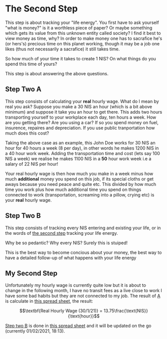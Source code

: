 # The Second Step

This step is about tracking your "life energy". You first have to ask yourself "what is money?" is it a worthless piece of paper? Or maybe something which gets its value from this unknown entity called society? I find it best to view money as time, why? In order to make money one has to sacrafice he's (or hers's) precious time on this planet working, though it may be a job one likes (thus not necessarily a sacrafice) it still takes time.

So how much of your time it takes to create 1 NIS? On what things do you spend this time of yours?

This step is about answering the above questions.

## Step Two A

This step consists of calculating your **real** hourly wage. What do I mean by real you ask? Suppose you make a 30 NIS an hour (which is a bit above minimum) and suppose it take you an hour to get there. This adds two hours transporting yourself to your workplace each day, ten hours a week. How are you getting there? Are you using a car? If so you spend money on fuel, insurence, repaires and depreciation. If you use public tranportation how much does this cost?

Taking the above case as an example, this John Doe works for 30 NIS an hour for 40 hours a week (8 per day), in other words he makes 1200 NIS in a 40 hour work week. Adding the transportation time and cost (lets say 100 NIS a week) we realise he makes 1100 NIS in a **50** hour work week i.e a salary of 22 NIS per hour!

Your real hourly wage is then how much you make in a week minus how much **additional** money you spend on this job, if its special cloths or get aways because you need peace and quite etc. This divided by how much time you work plus how much additional time you spend on things connected to work (transportation, screaming into a pillow, crying etc) is your **real** hourly wage. 

## Step Two B 

This step consists of tracking every NIS entering and existing your life, or in the words of [the second step](#the-second-step) tracking your life energy. 

Why be so pedantic? Why every NIS? Surely this is stuiped!

This is the best way to become concious about your money, the best way to have a detailed follow-up of what happens with your life energy

## My Second Step

Unfortunately my hourly wage is currently quite low but it is about to change in the following month, I have no transit fees as a live close to work I have some bad habits but they are not connected to my job. The result of [A](#step-two-a) is calculate in [this spread sheet](Step2A.csv), the result:

$$\textbf{Real Hourly Wage (30/1/21)} = 13.75\frac{\text{NIS}}{\text{hour}}$$

[Step two B](#step-two-b) is done in [this spread sheet](Step2B.csv) and it will be updated on the go (currently 01/02/2021, 18:13).
